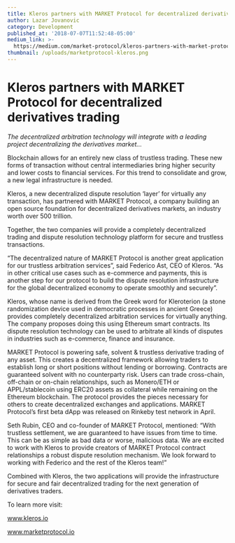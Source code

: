 ```yaml
---
title: Kleros partners with MARKET Protocol for decentralized derivatives trading
author: Lazar Jovanovic
category: Development
published_at: '2018-07-07T11:52:48-05:00'
medium_link: >-
  https://medium.com/market-protocol/kleros-partners-with-market-protocol-for-decentralized-derivatives-trading-6c9d0eb84d3
thumbnail: /uploads/marketprotocol-kleros.png
---
```

# Kleros partners with MARKET Protocol for decentralized derivatives trading



_The decentralized arbitration technology will integrate with a leading project decentralizing the derivatives market…_



Blockchain allows for an entirely new class of trustless trading. These new forms of transaction without central intermediaries bring higher security and lower costs to financial services. For this trend to consolidate and grow, a new legal infrastructure is needed.



Kleros, a new decentralized dispute resolution ‘layer’ for virtually any transaction, has partnered with MARKET Protocol, a company building an open source foundation for decentralized derivatives markets, an industry worth over 500 trillion.



Together, the two companies will provide a completely decentralized trading and dispute resolution technology platform for secure and trustless transactions.



“The decentralized nature of MARKET Protocol is another great application for our trustless arbitration services”, said Federico Ast, CEO of Kleros. “As in other critical use cases such as e-commerce and payments, this is another step for our protocol to build the dispute resolution infrastructure for the global decentralized economy to operate smoothly and securely”.



Kleros, whose name is derived from the Greek word for Kleroterion (a stone randomization device used in democratic processes in ancient Greece) provides completely decentralized arbitration services for virtually anything. The company proposes doing this using Ethereum smart contracts. Its dispute resolution technology can be used to arbitrate all kinds of disputes in industries such as e-commerce, finance and insurance.



MARKET Protocol is powering safe, solvent & trustless derivative trading of any asset. This creates a decentralized framework allowing traders to establish long or short positions without lending or borrowing. Contracts are guaranteed solvent with no counterparty risk. Users can trade cross-chain, off-chain or on-chain relationships, such as Monero/ETH or APPL/stablecoin using ERC20 assets as collateral while remaining on the Ethereum blockchain. The protocol provides the pieces necessary for others to create decentralized exchanges and applications. MARKET Protocol’s first beta dApp was released on Rinkeby test network in April.



Seth Rubin, CEO and co-founder of MARKET Protocol, mentioned: “With trustless settlement, we are guaranteed to have issues from time to time. This can be as simple as bad data or worse, malicious data. We are excited to work with Kleros to provide creators of MARKET Protocol contract relationships a robust dispute resolution mechanism. We look forward to working with Federico and the rest of the Kleros team!”



Combined with Kleros, the two applications will provide the infrastructure for secure and fair decentralized trading for the next generation of derivatives traders.



To learn more visit:



www.kleros.io



www.marketprotocol.io
